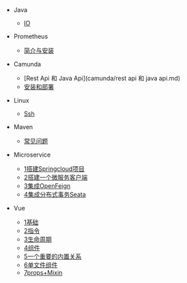 
- Java
  - [IO](Java/IO.md)

- Prometheus
  - [简介与安装](Prometheus/简介与安装.md)

- Camunda
  - [Rest Api 和 Java Api](camunda/rest api 和 java api.md)
  - [安装和部署](camunda/安装和部署.md)

- Linux
  - [Ssh](linux/ssh.md)

- Maven
  - [常见问题](maven/常见问题.md)

- Microservice
  - [1搭建Springcloud项目](microservice/1搭建springcloud项目.md)
  - [2搭建一个微服务客户端](microservice/2搭建一个微服务客户端.md)
  - [3集成OpenFeign](microservice/3集成openFeign.md)
  - [4集成分布式事务Seata](microservice/4集成分布式事务seata.md)

- Vue
  - [1基础](vue/1基础.md)
  - [2指令](vue/2指令.md)
  - [3生命周期](vue/3生命周期.md)
  - [4组件](vue/4组件.md)
  - [5一个重要的内置关系](vue/5一个重要的内置关系.md)
  - [6单文件组件](vue/6单文件组件.md)
  - [7props+Mixin](vue/7props+mixin.md)
